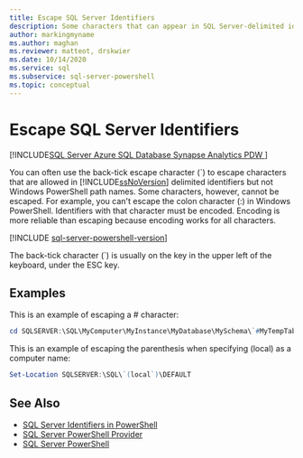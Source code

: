 ```yaml
---
title: Escape SQL Server Identifiers
description: Some characters that can appear in SQL Server-delimited identifiers aren't supported in Windows PowerShell paths. Learn how some of these can be escaped with the back-tick character.
author: markingmyname
ms.author: maghan
ms.reviewer: matteot, drskwier
ms.date: 10/14/2020
ms.service: sql
ms.subservice: sql-server-powershell
ms.topic: conceptual
---
```


# Escape SQL Server Identifiers

[!INCLUDE[SQL Server Azure SQL Database Synapse Analytics PDW ](../includes/applies-to-version/sql-asdb-asdbmi-asa-pdw.md)]

You can often use the back-tick escape character (`) to escape characters that are allowed in [!INCLUDE[ssNoVersion](../includes/ssnoversion-md.md)] delimited identifiers but not Windows PowerShell path names. Some characters, however, cannot be escaped. For example, you can't escape the colon character (:) in Windows PowerShell. Identifiers with that character must be encoded. Encoding is more reliable than escaping because encoding works for all characters.  

[!INCLUDE [sql-server-powershell-version](../includes/sql-server-powershell-version.md)]

The back-tick character (`) is usually on the key in the upper left of the keyboard, under the ESC key.  

## Examples

This is an example of escaping a # character:  

```powershell
cd SQLSERVER:\SQL\MyComputer\MyInstance\MyDatabase\MySchema\`#MyTempTable  
```

This is an example of escaping the parenthesis when specifying (local) as a computer name:  

```powershell
Set-Location SQLSERVER:\SQL\`(local`)\DEFAULT  
```

## See Also

- [SQL Server Identifiers in PowerShell](sql-server-identifiers-in-powershell.md)
- [SQL Server PowerShell Provider](sql-server-powershell-provider.md)
- [SQL Server PowerShell](sql-server-powershell.md)

